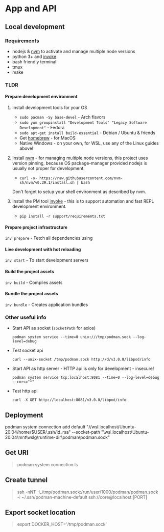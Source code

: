 # App and API

## Local development

### Requirements

* nodejs & [nvm](https://github.com/nvm-sh/nvm#installing-and-updating) to activate and manage multiple node versions
* python 3+ and [invoke](https://www.pyinvoke.org/)
* bash friendly terminal
* tmux
* make

### TLDR

#### Prepare development environment

1. Install development tools for your OS

    * `sudo pacman -Sy base-devel` - Arch flavors
    * `sudo yum groupinstall "Development Tools" "Legacy Software Development"` - Fedora
    * `sudo apt-get install build-essential` - Debian / Ubuntu & friends
    * Get [homebrew](https://brew.sh/) - for MacOS
    * Native Windows - on your own, for WSL, use any of the Linux guides above!

2. Install [nvm](https://github.com/nvm-sh/nvm#installing-and-updating) - for managing multiple node versions, this project uses version pinning, because OS package-manager provided nodejs is usually not proper for development.

    * `curl -o- https://raw.githubusercontent.com/nvm-sh/nvm/v0.39.1/install.sh | bash`

    Don't forget to setup your shell environment as described by nvm.

3. Install the PM tool [invoke](https://www.pyinvoke.org/) - this is to support automation and fast REPL development environment.

    * `pip install -r support/requirements.txt`

#### Prepare project infrastructure

`inv prepare` - Fetch all dependencies using

#### Live development with hot reloading

`inv start` - To start development servers

#### Build the project assets

`inv build` - Compiles assets

#### Bundle the project assets

`inv bundle` - Creates application bundles

### Other useful info

* Start API as socket (`socketPath` for axios)

    `podman system service --time=0 unix:///tmp/podman.sock --log-level=debug`

* Test socket api

    `curl --unix-socket /tmp/podman.sock http://d/v3.0.0/libpod/info`

* Start API as http server - HTTP api is only for development - insecure!

    `podman system service tcp:localhost:8081 --time=0 --log-level=debug --cors="*"`

* Test http api

    `curl -X GET http://localhost:8081/v3.0.0/libpod/info`

## Deployment

podman system connection add default "//wsl.localhost/Ubuntu-20.04/home/$USER/.ssh/id_rsa" --socket-path "\\wsl.localhost\Ubuntu-20.04\mnt\wslg\runtime-dir\podman\podman.sock"

## Get URI

> podman system connection ls

## Create tunnel

> ssh -nNT -L/tmp/podman.sock:/run/user/1000/podman/podman.sock -i ~/.ssh/podman-machine-default ssh://core@localhost:[PORT]

## Export socket location

> export DOCKER_HOST='/tmp/podman.sock'
